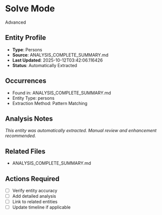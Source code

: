 # Solve Mode
Advanced

## Entity Profile
- **Type**: Persons
- **Source**: ANALYSIS_COMPLETE_SUMMARY.md
- **Last Updated**: 2025-10-12T03:42:06.116426
- **Status**: Automatically Extracted

## Occurrences
- Found in: ANALYSIS_COMPLETE_SUMMARY.md
- Entity Type: persons
- Extraction Method: Pattern Matching

## Analysis Notes
*This entity was automatically extracted. Manual review and enhancement recommended.*

## Related Files
- ANALYSIS_COMPLETE_SUMMARY.md

## Actions Required
- [ ] Verify entity accuracy
- [ ] Add detailed analysis
- [ ] Link to related entities
- [ ] Update timeline if applicable
